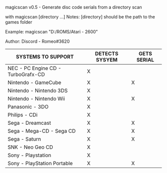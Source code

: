 magicscan v0.5 - Generate disc code serials from a directory scan

with magicscan [directory ...]
Notes:
  [directory] should be the path to the games folder

Example:
   magicscan "D:/ROMS/Atari - 2600"

Author:
   Discord - Romeo#3620



 SYSTEMS TO SUPPORT | DETECTS SYSYEM | GETS SERIAL
 ------------------ | -------------- | -----------
 NEC - PC Engine CD - TurboGrafx-CD | X | 
 Nintendo - GameCube | X | X
 Nintendo - Nintendo 3DS | X | 
 Nintendo - Nintendo Wii | X | X
 Panasonic - 3DO | X | 
 Philips - CDi | X | 
 Sega - Dreamcast | X | X
 Sega - Mega-CD - Sega CD | X | X
 Sega - Saturn | X | X
 SNK - Neo Geo CD | X | 
 Sony - Playstation | X |           
 Sony - PlayStation Portable | X | X

